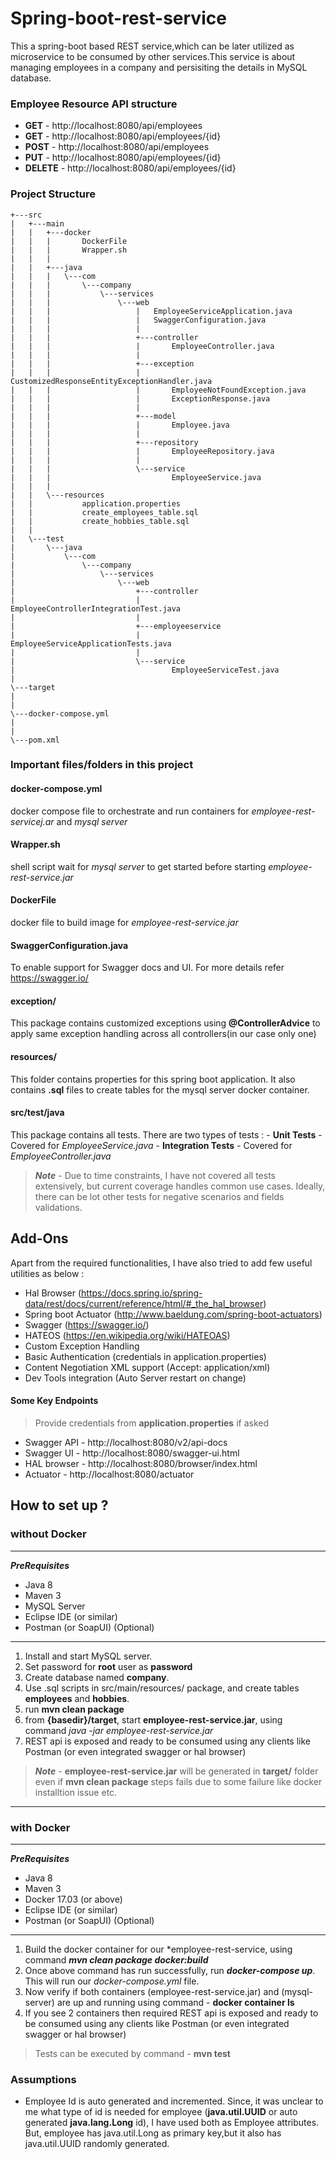 # Spring-boot-rest-service

This a spring-boot based REST service,which can be later utilized as microservice to be consumed by other services.This service is about managing employees in a company and persisiting the details in MySQL database.

### Employee Resource API structure
- **GET** - http://localhost:8080/api/employees
- **GET** - http://localhost:8080/api/employees/{id}
- **POST** - http://localhost:8080/api/employees
- **PUT** - http://localhost:8080/api/employees/{id}
- **DELETE** - http://localhost:8080/api/employees/{id}


### Project Structure 
```
+---src
|   +---main
|   |   +---docker
|   |   |       DockerFile
|   |   |       Wrapper.sh
|   |   |       
|   |   +---java
|   |   |   \---com
|   |   |       \---company
|   |   |           \---services
|   |   |               \---web
|   |   |                   |   EmployeeServiceApplication.java
|   |   |                   |   SwaggerConfiguration.java
|   |   |                   |   
|   |   |                   +---controller
|   |   |                   |       EmployeeController.java
|   |   |                   |       
|   |   |                   +---exception
|   |   |                   |       CustomizedResponseEntityExceptionHandler.java
|   |   |                   |       EmployeeNotFoundException.java
|   |   |                   |       ExceptionResponse.java
|   |   |                   |       
|   |   |                   +---model
|   |   |                   |       Employee.java
|   |   |                   |       
|   |   |                   +---repository
|   |   |                   |       EmployeeRepository.java
|   |   |                   |       
|   |   |                   \---service
|   |   |                           EmployeeService.java
|   |   |                           
|   |   \---resources
|   |           application.properties
|   |           create_employees_table.sql
|   |           create_hobbies_table.sql
|   |           
|   \---test
|       \---java
|           \---com
|               \---company
|                   \---services
|                       \---web
|                           +---controller
|                           |       EmployeeControllerIntegrationTest.java
|                           |       
|                           +---employeeservice
|                           |       EmployeeServiceApplicationTests.java
|                           |       
|                           \---service
|                                   EmployeeServiceTest.java
|                                   
\---target
|
|
\---docker-compose.yml
|
|
\---pom.xml
 ```

### Important files/folders in this project
#### **docker-compose.yml** 
docker compose file to orchestrate and run containers for *employee-rest-servicej.ar* and *mysql server*

#### **Wrapper.sh**
shell script wait for *mysql server* to get started before starting *employee-rest-service.jar*

#### **DockerFile**
docker file to build image for *employee-rest-service.jar*

#### **SwaggerConfiguration.java**
To enable support for Swagger docs and UI. For more details refer https://swagger.io/
 
####  **exception/**
 This package contains customized exceptions using **@ControllerAdvice** to apply same exception handling across all controllers(in our case only one)

#### **resources/**
This folder contains properties for this spring boot application. It also contains **.sql** files to create tables for the mysql server docker container.

#### **src/test/java**
This package contains all tests. There are two types of tests :
	- **Unit Tests** - Covered for *EmployeeService.java*
	- **Integration Tests** - Covered for *EmployeeController.java*
> ***Note*** - Due to time constraints, I have not covered all tests extensively, but current coverage handles common use cases. Ideally, there can be lot other tests for negative scenarios and fields validations.

## Add-Ons
Apart from the required functionalities, I have also tried to add few useful utilities as below :
-	Hal Browser (https://docs.spring.io/spring-data/rest/docs/current/reference/html/#_the_hal_browser)
-	Spring boot Actuator (http://www.baeldung.com/spring-boot-actuators)
-	Swagger (https://swagger.io/)
-	HATEOS (https://en.wikipedia.org/wiki/HATEOAS)
-	Custom Exception Handling
-	Basic Authentication (credentials in application.properties)
-	Content Negotiation XML support (Accept: application/xml)
-	Dev Tools integration (Auto Server restart on change)

#### Some Key Endpoints
>Provide credentials from **application.properties** if asked
- Swagger API - http://localhost:8080/v2/api-docs
- Swagger UI - http://localhost:8080/swagger-ui.html
- HAL browser - http://localhost:8080/browser/index.html
- Actuator -  http://localhost:8080/actuator
 


## How to set up ?
### without Docker
------
***PreRequisites*** 
- Java 8
- Maven 3
- MySQL Server
- Eclipse IDE (or similar)
- Postman (or SoapUI) (Optional)
 -----
1. Install and start MySQL server.
2. Set password for **root** user as **password**
3. Create database named **company**.
4. Use .sql scripts in src/main/resources/ package, and create tables **employees** and **hobbies**.
5. run **mvn clean package**
6. from **{basedir}/target**, start **employee-rest-service.jar**, using command *java -jar employee-rest-service.jar*
7. REST api is exposed and ready to be consumed using any clients like Postman (or even integrated swagger or hal browser)
> ***Note*** - **employee-rest-service.jar** will be generated in **target/** folder even if **mvn clean package** steps fails due to some failure like docker installtion issue etc.
---
### with Docker
---
***PreRequisites*** 
- Java 8
- Maven 3
- Docker 17.03 (or above)
- Eclipse IDE (or similar)
- Postman (or SoapUI) (Optional)
---
1. Build the docker container for our *employee-rest-service, using command  ***mvn clean package docker:build***
2. Once above command has run successfully, run ***docker-compose up***. This will run our *docker-compose.yml* file. 
3.  Now verify if both containers (employee-rest-service.jar) and (mysql-server) are up and running using command - **docker container ls**
4. If you see 2 containers then required REST api is exposed and ready to be consumed using any clients like Postman (or even integrated swagger or hal browser)
> Tests can be executed by command - **mvn test**

### Assumptions
* Employee Id is auto generated and incremented. Since, it was unclear to me what type of id is needed for employee (**java.util.UUID** or auto generated **java.lang.Long** id), I have used both as Employee attributes. But, employee has java.util.Long as primary key,but it also has java.util.UUID randomly generated.
